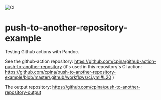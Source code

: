 ![CI](https://github.com/cpina/pandoc-test/workflows/CI/badge.svg)

# push-to-another-repository-example
Testing Github actions with Pandoc.

See the github-action repository: https://github.com/cpina/github-action-push-to-another-repository (it's used in this repository's CI action: https://github.com/cpina/push-to-another-repository-example/blob/master/.github/workflows/ci.yml#L20 )

The output repository: https://github.com/cpina/push-to-another-repository-output


